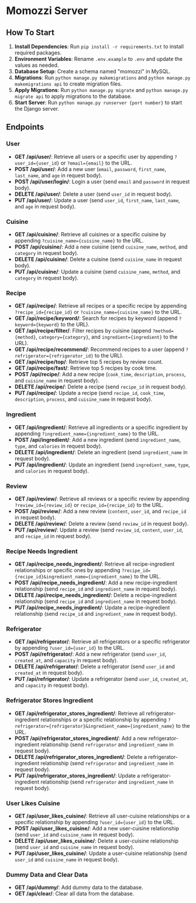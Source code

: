 # Momozzi Server

## How To Start

1. **Install Dependencies**: Run `pip install -r requirements.txt` to install required packages.
2. **Environment Variables**: Rename `.env.example` to `.env` and update the values as needed.
3. **Database Setup**: Create a schema named "momozzi" in MySQL.
4. **Migrations**: Run `python manage.py makemigrations` and `python manage.py makemigrations api` to create migration files.
5. **Apply Migrations**: Run `python manage.py migrate` and `python manage.py migrate api` to apply migrations to the database.
6. **Start Server**: Run `python manage.py runserver {port number}` to start the Django server.

## Endpoints

### User

- **GET /api/user/**: Retrieve all users or a specific user by appending `?user_id={user_id}` or `?email={email}` to the URL.
- **POST /api/user/**: Add a new user (`email`, `password`, `first_name`, `last_name`, and `age` in request body).
- **POST /api/user/login/**: Login a user (send `email` and `password` in request body).
- **DELETE /api/user/**: Delete a user (send `user_id` in request body).
- **PUT /api/user/**: Update a user (send `user_id`, `first_name`, `last_name`, and `age` in request body).

### Cuisine

- **GET /api/cuisine/**: Retrieve all cuisines or a specific cuisine by appending `?cuisine_name={cuisine_name}` to the URL.
- **POST /api/cuisine/**: Add a new cuisine (send `cuisine_name`, `method`, and `category` in request body).
- **DELETE /api/cuisine/**: Delete a cuisine (send `cuisine_name` in request body).
- **PUT /api/cuisine/**: Update a cuisine (send `cuisine_name`, `method`, and `category` in request body).

### Recipe

- **GET /api/recipe/**: Retrieve all recipes or a specific recipe by appending `?recipe_id={recipe_id}` or `?cuisine_name={cuisine_name}` to the URL.
- **GET /api/recipe/keyword/**: Search for recipes by keyword (append `?keyword={keyword}` to the URL).
- **GET /api/recipe/filter/**: Filter recipes by cuisine (append `?method={method}`, `category={category}`, and `ingredient={ingredient}` to the URL).
- **GET /api/recipe/recommend/**: Recommend recipes to a user (append `?refrigerator={refrigerator_id}` to the URL).
- **GET /api/recipe/top/**: Retrieve top 5 recipes by review count.
- **GET /api/recipe/fast/**: Retrieve top 5 recipes by cook time.
- **POST /api/recipe/**: Add a new recipe (`cook_time`, `description`, `process`, and `cuisine_name` in request body).
- **DELETE /api/recipe/**: Delete a recipe (send `recipe_id` in request body).
- **PUT /api/recipe/**: Update a recipe (send `recipe_id`, `cook_time`, `description`, `process`, and `cuisine_name` in request body).

### Ingredient

- **GET /api/ingredient/**: Retrieve all ingredients or a specific ingredient by appending `?ingredient_name={ingredient_name}` to the URL.
- **POST /api/ingredient/**: Add a new ingredient (send `ingredient_name`, `type`, and `calories` in request body).
- **DELETE /api/ingredient/**: Delete an ingredient (send `ingredient_name` in request body).
- **PUT /api/ingredient/**: Update an ingredient (send `ingredient_name`, `type`, and `calories` in request body).

### Review

- **GET /api/review/**: Retrieve all reviews or a specific review by appending `?review_id={review_id}` or `recipe_id={recipe_id}` to the URL.
- **POST /api/review/**: Add a new review (`content`, `user_id`, and `recipe_id` in request body).
- **DELETE /api/review/**: Delete a review (send `review_id` in request body).
- **PUT /api/review/**: Update a review (send `review_id`, `content`, `user_id`, and `recipe_id` in request body).

### Recipe Needs Ingredient

- **GET /api/recipe_needs_ingredient/**: Retrieve all recipe-ingredient relationships or specific ones by appending `?recipe_id={recipe_id}&ingredient_name={ingredient_name}` to the URL.
- **POST /api/recipe_needs_ingredient/**: Add a new recipe-ingredient relationship (send `recipe_id` and `ingredient_name` in request body).
- **DELETE /api/recipe_needs_ingredient/**: Delete a recipe-ingredient relationship (send `recipe_id` and `ingredient_name` in request body).
- **PUT /api/recipe_needs_ingredient/**: Update a recipe-ingredient relationship (send `recipe_id` and `ingredient_name` in request body).

### Refrigerator

- **GET /api/refrigerator/**: Retrieve all refrigerators or a specific refrigerator by appending `?user_id={user_id}` to the URL.
- **POST /api/refrigerator/**: Add a new refrigerator (send `user_id`, `created_at`, and `capacity` in request body).
- **DELETE /api/refrigerator/**: Delete a refrigerator (send `user_id` and `created_at` in request body).
- **PUT /api/refrigerator/**: Update a refrigerator (send `user_id`, `created_at`, and `capacity` in request body).

### Refrigerator Stores Ingredient

- **GET /api/refrigerator_stores_ingredient/**: Retrieve all refrigerator-ingredient relationships or a specific relationship by appending `?refrigerator={refrigerator}&ingredient_name={ingredient_name}` to the URL.
- **POST /api/refrigerator_stores_ingredient/**: Add a new refrigerator-ingredient relationship (send `refrigerator` and `ingredient_name` in request body).
- **DELETE /api/refrigerator_stores_ingredient/**: Delete a refrigerator-ingredient relationship (send `refrigerator` and `ingredient_name` in request body).
- **PUT /api/refrigerator_stores_ingredient/**: Update a refrigerator-ingredient relationship (send `refrigerator` and `ingredient_name` in request body).

### User Likes Cuisine

- **GET /api/user_likes_cuisine/**: Retrieve all user-cuisine relationships or a specific relationship by appending `?user_id={user_id}` to the URL.
- **POST /api/user_likes_cuisine/**: Add a new user-cuisine relationship (send `user_id` and `cuisine_name` in request body).
- **DELETE /api/user_likes_cuisine/**: Delete a user-cuisine relationship (send `user_id` and `cuisine_name` in request body).
- **PUT /api/user_likes_cuisine/**: Update a user-cuisine relationship (send `user_id` and `cuisine_name` in request body).

### Dummy Data and Clear Data

- **GET /api/dummy/**: Add dummy data to the database.
- **GET /api/clear/**: Clear all data from the database.
